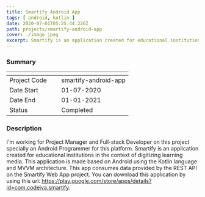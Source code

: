 ```yaml
---
title: Smartify Android App
tags: [ android, kotlin ]
date: 2020-07-01T05:25:44.226Z
path: projects/smartify-android-app
cover: ./image.jpeg
excerpt: Smartify is an application created for educational institutions in the context of digitizing learning media. This application is made based on Android using the Kotlin language and MVVM architecture. This app consumes data provided by the REST API on the Smartify Web App project.
---
```


### Summary
| <div style="width:120px"></div>                       |                           |
| --- | --- |
| Project Code          | smartify-android-app|
| Date Start            | 01-07-2020|
| Date End              | 01-01-2021|
| Status                | Completed|
### Description
I'm working for Project Manager and Full-stack Developer on this project specially an Android Programmer for this platform. Smartify is an application created for educational institutions in the context of digitizing learning media. This application is made based on Android using the Kotlin language and MVVM architecture. This app consumes data provided by the REST API on the Smartify Web App project. You can download this application by using this url: https://play.google.com/store/apps/details?id=com.codeiva.smartify.
